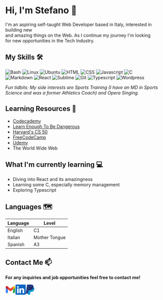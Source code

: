 # Hi, I'm Stefano :wave:
I'm an aspiring self-taught Web Developer based in Italy, interested in building new  
and amazing things on the Web. As I continue my journey I'm looking   
for new opportunities in the Tech Industry.  

## My Skills :hammer_and_wrench:
![Bash](https://img.shields.io/badge/Bash-4EAA25?logo=gnubash&logoColor=white&style=for-the-badge)
![Linux](https://img.shields.io/badge/Linux-FCC624?style=for-the-badge&logo=linux&logoColor=black)
![Ubuntu](https://img.shields.io/badge/Ubuntu-E95420?style=for-the-badge&logo=ubuntu&logoColor=white)
![HTML](https://img.shields.io/badge/HTML-EAEEF2?style=for-the-badge&logo=html5&logoColor=white)
![CSS](https://img.shields.io/badge/CSS-0969DA?&style=for-the-badge&logo=css3&logoColor=white)
![Javascript](https://img.shields.io/badge/JavaScript-323330?style=for-the-badge&logo=javascript&logoColor=F7DF1E)
![C](https://img.shields.io/badge/C-00599C?style=for-the-badge&logo=c&logoColor=white)  
![Markdown](https://img.shields.io/badge/Markdown-000000?style=for-the-badge&logo=markdown&logoColor=white)
![React](https://img.shields.io/badge/React-20232A?style=for-the-badge&logo=react&logoColor=61DAFB)
![Sublime](https://img.shields.io/badge/sublime_text-%23575757.svg?&style=for-the-badge&logo=sublime-text&logoColor=important)
![Git](https://img.shields.io/badge/GIT-E44C30?style=for-the-badge&logo=git&logoColor=white)
![Typescript](https://img.shields.io/badge/TypeScript-007ACC?style=for-the-badge&logo=typescript&logoColor=white)
![Wordpress](https://img.shields.io/badge/Wordpress-21759B?style=for-the-badge&logo=wordpress&logoColor=white)


_Fun tidbits: My side interests are Sports Training (I have an MD in Sports  
Science and was a former Athletics Coach) and Opera Singing._

## Learning Resources :orange_book:
- [Codecademy](https://www.codecademy.com/)
- [Learn Enough To Be Dangerous](https://www.learnenough.com/)
- [Harvard's CS 50](https://www.youtube.com/watch?v=LfaMVlDaQ24&t=41157s)
- [FreeCodeCamp](https://www.freecodecamp.org/)
- [Udemy](https://www.udemy.com/)
- The World Wide Web

## What I'm currently learning :computer:
- Diving into React and its amazingness
- Learning some C, especially memory management
- Exploring Typescript

## Languages :world_map:

| Language   | Level         |
| ---------- | ------------- |
| English    | C1            |
| Italian    | Mother Tongue |
| Spanish    | A3            |

## Contact Me :mailbox:

**For any inquiries and job opportunities feel free to contact me!**

<a href="mailto:steanthos@gmail.com">
    <img height="32" align="left" alt="Mail" src="/gmail.png" />
</a>

<a href="https://www.linkedin.com/in/stefano-antonini">
    <img height="32" align="left" alt="LinkedIn" src="linkedin.png" />
</a>

<a href="https://paypal.me/SAntonini7">
    <img height="32" align="left" alt="Buy Me a Coffee" src="paypal.png" />
</a>  


  
